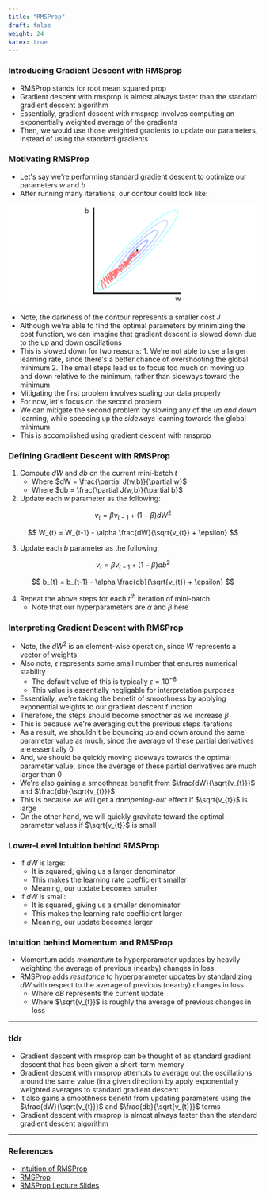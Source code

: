 ```yaml
---
title: "RMSProp"
draft: false
weight: 24
katex: true
---
```


### Introducing Gradient Descent with RMSprop
- RMSProp stands for root mean squared prop
- Gradient descent with rmsprop is almost always faster than the standard gradient descent algorithm
- Essentially, gradient descent with rmsprop involves computing an exponentially weighted average of the gradients
- Then, we would use those weighted gradients to update our parameters, instead of using the standard gradients

### Motivating RMSProp
- Let's say we're performing standard gradient descent to optimize our parameters $w$ and $b$
- After running many iterations, our contour could look like:

![contourrmsprop](../../../img/unnormalized_contour.svg)

- Note, the darkness of the contour represents a smaller cost $J$
- Although we're able to find the optimal parameters by minimizing the cost function, we can imagine that gradient descent is slowed down due to the up and down oscillations
- This is slowed down for two reasons:
        1. We're not able to use a larger learning rate, since there's a better chance of overshooting the global minimum
        2. The small steps lead us to focus too much on moving up and down relative to the minimum, rather than sideways toward the minimum
- Mitigating the first problem involves scaling our data properly
- For now, let's focus on the second problem
- We can mitigate the second problem by slowing any of the *up and down* learning, while speeding up the *sideways* learning towards the global minimum
- This is accomplished using gradient descent with rmsprop

### Defining Gradient Descent with RMSProp
1. Compute $dW$ and $db$ on the current mini-batch $t$
	- Where $dW = \frac{\partial J(w,b)}{\partial w}$
	- Where $db = \frac{\partial J(w,b)}{\partial b}$
2. Update each $w$ parameter as the following:

$$
v_{t} = \beta v_{t-1} + (1-\beta)dW^{2}
$$

$$
W_{t} = W_{t-1} - \alpha \frac{dW}{\sqrt{v_{t}} + \epsilon}
$$

3. Update each $b$ parameter as the following:

$$
v_{t} = \beta v_{t-1} + (1-\beta)db^{2}
$$

$$
b_{t} = b_{t-1} - \alpha \frac{db}{\sqrt{v_{t}} + \epsilon}
$$

4. Repeat the above steps for each $t^{th}$ iteration of mini-batch
	- Note that our hyperparameters are $\alpha$ and $\beta$ here

### Interpreting Gradient Descent with RMSProp
- Note, the $dW^{2}$ is an element-wise operation, since $W$ represents a vector of weights
- Also note, $\epsilon$ represents some small number that ensures numerical stability
	- The default value of this is typically $\epsilon = 10^{-8}$
	- This value is essentially negligable for interpretation purposes
- Essentially, we're taking the benefit of smoothness by applying exponential weights to our gradient descent function
- Therefore, the steps should become smoother as we increase $\beta$
- This is because we're averaging out the previous steps iterations
- As a result, we shouldn't be bouncing up and down around the same parameter value as much, since the average of these partial derivatives are essentially $0$
- And, we should be quickly moving sideways towards the optimal parameter value, since the average of these partial derivatives are much larger than $0$
- We're also gaining a smoothness benefit from $\frac{dW}{\sqrt{v_{t}}}$ and $\frac{db}{\sqrt{v_{t}}}$
- This is because we will get a *dampening-out* effect if $\sqrt{v_{t}}$ is large
- On the other hand, we will quickly gravitate toward the optimal parameter values if $\sqrt{v_{t}}$ is small

### Lower-Level Intuition behind RMSProp
- If $dW$ is large:
	- It is squared, giving us a larger denominator
	- This makes the learning rate coefficient smaller
	- Meaning, our update becomes smaller
- If $dW$ is small:
	- It is squared, giving us a smaller denominator
	- This makes the learning rate coefficient larger
	- Meaning, our update becomes larger

### Intuition behind Momentum and RMSProp
- Momentum adds *momentum* to hyperparameter updates by heavily weighting the average of previous (nearby) changes in loss
- RMSProp adds *resistance* to hyperparameter updates by standardizing $dW$ with respect to the average of previous (nearby) changes in loss
	- Where $dB$ represents the current update
	- Where $\sqrt{v_{t}}$ is roughly the average of previous changes in loss

---

### tldr
- Gradient descent with rmsprop can be thought of as standard gradient descent that has been given a short-term memory
- Gradient descent with rmsprop attempts to average out the oscillations around the same value (in a given direction) by apply exponentially weighted averages to standard gradient descent
- It also gains a smoothness benefit from updating parameters using the $\frac{dW}{\sqrt{v_{t}}}$ and $\frac{db}{\sqrt{v_{t}}}$ terms
- Gradient descent with rmsprop is almost always faster than the standard gradient descent algorithm

---

### References
- [Intuition of RMSProp](https://napsterinblue.github.io/notes/machine_learning/neural_nets/adam_opt/)
- [RMSProp](https://www.youtube.com/watch?v=_e-LFe_igno&list=PLkDaE6sCZn6Hn0vK8co82zjQtt3T2Nkqc&index=21)
- [RMSProp Lecture Slides](https://www.cs.toronto.edu/~tijmen/csc321/slides/lecture_slides_lec6.pdf)
